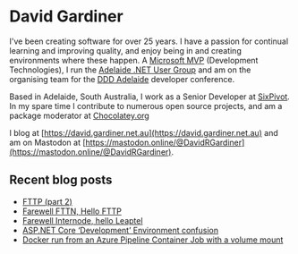 # David Gardiner

I've been creating software for over 25 years. I have a passion for continual learning and improving quality, and enjoy being in and creating environments where these happen. A [Microsoft MVP](https://mvp.microsoft.com/en-us/PublicProfile/5001655) (Development Technologies), I run the [Adelaide .NET User Group](https://www.adnug.net) and am on the organising team for the [DDD Adelaide](https://www.dddadelaide.com) developer conference.

Based in Adelaide, South Australia, I work as a Senior Developer at [SixPivot](https://www.sixpivot.com.au). In my spare time I contribute to numerous open source projects, and am a package moderator at [Chocolatey.org](https://chocolatey.org)

I blog at [https://david.gardiner.net.au](https://david.gardiner.net.au) and am on Mastodon at [https://mastodon.online/@DavidRGardiner](https://mastodon.online/@DavidRGardiner).

## Recent blog posts

<!--START_SECTION:posts-->
* [FTTP (part 2)](https:&#x2F;&#x2F;david.gardiner.net.au&#x2F;2024&#x2F;09&#x2F;fttp2.html)
* [Farewell FTTN, Hello FTTP](https:&#x2F;&#x2F;david.gardiner.net.au&#x2F;2024&#x2F;08&#x2F;fttp.html)
* [Farewell Internode, hello Leaptel](https:&#x2F;&#x2F;david.gardiner.net.au&#x2F;2024&#x2F;08&#x2F;leaptel.html)
* [ASP.NET Core ‘Development’ Environment confusion](https:&#x2F;&#x2F;david.gardiner.net.au&#x2F;2024&#x2F;05&#x2F;aspnet-development-environments.html)
* [Docker run from an Azure Pipeline Container Job with a volume mount](https:&#x2F;&#x2F;david.gardiner.net.au&#x2F;2024&#x2F;05&#x2F;docker-run-mount.html)
<!--END_SECTION:posts-->
